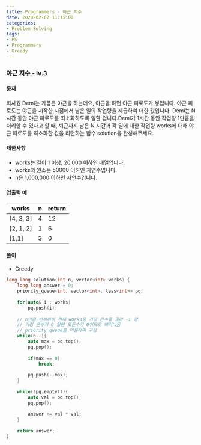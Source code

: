```yaml
---
title: Programmers - 야근 지수
date: 2020-02-02 11:15:00
categories:
- Problem Solving
tags:
- PS
- Programmers
- Greedy
---
```


### [ 야근 지수 ](https://programmers.co.kr/learn/courses/30/lessons/12927) - lv.3

#### 문제

회사원 Demi는 가끔은 야근을 하는데요, 야근을 하면 야근 피로도가 쌓입니다. 야근 피로도는 야근을 시작한 시점에서 남은 일의 작업량을 제곱하여 더한 값입니다. Demi는 N시간 동안 야근 피로도를 최소화하도록 일할 겁니다.Demi가 1시간 동안 작업량 1만큼을 처리할 수 있다고 할 때, 퇴근까지 남은 N 시간과 각 일에 대한 작업량 works에 대해 야근 피로도를 최소화한 값을 리턴하는 함수 solution을 완성해주세요.

#### 제한사항
  - works는 길이 1 이상, 20,000 이하인 배열입니다.
  - works의 원소는 50000 이하인 자연수입니다.
  - n은 1,000,000 이하인 자연수입니다.

#### 입출력 예

| works | n | return |
| -- | -- | -- |
| [4, 3, 3] | 4 | 12 |
| [2, 1, 2] | 1 | 6 |
| [1,1] | 3 | 0 |

#### 풀이
  - Greedy

```cpp
long long solution(int n, vector<int> works) {
    long long answer = 0;
    priority_queue<int, vector<int>, less<int>> pq;
    
    for(auto& i : works)
        pq.push(i);
    
    // n만큼 반복하며 현재 works중 가장 큰수를 골라 -1 함
    // 가장 큰수가 0 일땐 모든수가 0이므로 빠져나옴
    // priority queue를 이용하여 구성
    while(n--){
        auto max = pq.top();
        pq.pop();
        
        if(max == 0)
            break;
        
        pq.push(--max);
    }
    
    while(!pq.empty()){
        auto val = pq.top();
        pq.pop();
        
        answer += val * val;
    }
    
    return answer;
}
```